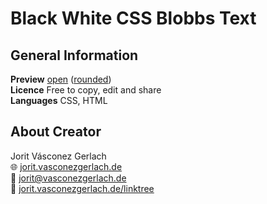 # Black White CSS Blobbs Text

## General Information
**Preview** [open](https://jorit.vasconezgerlach.de/host/black-white-css-blobbs-text-git/) ([rounded](https://jorit.vasconezgerlach.de/host/black-white-css-blobbs-text-git/rounded))\
**Licence** Free to copy, edit and share\
**Languages** CSS, HTML

## About Creator
Jorit Vásconez Gerlach\
🌐 [jorit.vasconezgerlach.de](https://jorit.vasconezgerlach.de)\
📧 [jorit@vasconezgerlach.de](mailto:jorit@vasconezgerlach.de)\
🔗 [jorit.vasconezgerlach.de/linktree](https://jorit.vasconezgerlach.de/linktree)
